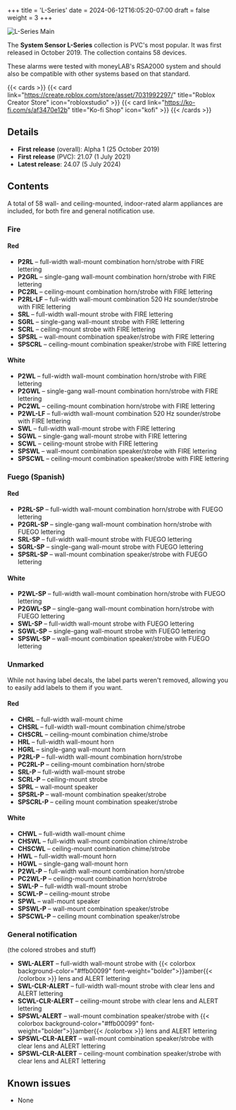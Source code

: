+++
title = 'L-Series'
date = 2024-06-12T16:05:20-07:00
draft = false
weight = 3
+++

![L-Series Main](/images/main_lseries.webp)

The **System Sensor L-Series** collection is PVC's most popular. It was first released in October 2019. The collection contains 58 devices.

These alarms were tested with moneyLAB's RSA2000 system and should also be compatible with other systems based on that standard.

{{< cards >}}
    {{< card link="https://create.roblox.com/store/asset/7031992297/" title="Roblox Creator Store" icon="robloxstudio" >}}
    {{< card link="https://ko-fi.com/s/af3470e12b" title="Ko-fi Shop" icon="kofi" >}}
{{< /cards >}}

## Details
* **First release** (overall): Alpha 1 (25 October 2019)
* **First release** (PVC): 21.07 (1 July 2021)
* **Latest release**: 24.07 (5 July 2024)

## Contents
A total of 58 wall- and ceiling-mounted, indoor-rated alarm appliances are included, for both fire and general notification use.

### Fire
#### Red
* **P2RL** – full-width wall-mount combination horn/strobe with FIRE lettering
* **P2GRL** – single-gang wall-mount combination horn/strobe with FIRE lettering
* **PC2RL** – ceiling-mount combination horn/strobe with FIRE lettering
* **P2RL-LF** – full-width wall-mount combination 520 Hz sounder/strobe with FIRE lettering
* **SRL** – full-width wall-mount strobe with FIRE lettering
* **SGRL** – single-gang wall-mount strobe with FIRE lettering
* **SCRL** – ceiling-mount strobe with FIRE lettering
* **SPSRL** – wall-mount combination speaker/strobe with FIRE lettering
* **SPSCRL** – ceiling-mount combination speaker/strobe with FIRE lettering

#### White
* **P2WL** – full-width wall-mount combination horn/strobe with FIRE lettering
* **P2GWL** – single-gang wall-mount combination horn/strobe with FIRE lettering
* **PC2WL** – ceiling-mount combination horn/strobe with FIRE lettering
* **P2WL-LF** – full-width wall-mount combination 520 Hz sounder/strobe with FIRE lettering
* **SWL** – full-width wall-mount strobe with FIRE lettering
* **SGWL** – single-gang wall-mount strobe with FIRE lettering
* **SCWL** – ceiling-mount strobe with FIRE lettering
* **SPSWL** – wall-mount combination speaker/strobe with FIRE lettering
* **SPSCWL** – ceiling-mount combination speaker/strobe with FIRE lettering

### Fuego (Spanish)
#### Red
* **P2RL-SP** – full-width wall-mount combination horn/strobe with FUEGO lettering
* **P2GRL-SP** – single-gang wall-mount combination horn/strobe with FUEGO lettering
* **SRL-SP** – full-width wall-mount strobe with FUEGO lettering
* **SGRL-SP** – single-gang wall-mount strobe with FUEGO lettering
* **SPSRL-SP** – wall-mount combination speaker/strobe with FUEGO lettering

#### White
* **P2WL-SP** – full-width wall-mount combination horn/strobe with FUEGO lettering
* **P2GWL-SP** – single-gang wall-mount combination horn/strobe with FUEGO lettering
* **SWL-SP** – full-width wall-mount strobe with FUEGO lettering
* **SGWL-SP** – single-gang wall-mount strobe with FUEGO lettering
* **SPSWL-SP** – wall-mount combination speaker/strobe with FUEGO lettering

### Unmarked
While not having label decals, the label parts weren't removed, allowing you to easily add labels to them if you want.
#### Red
* **CHRL** – full-width wall-mount chime
* **CHSRL** – full-width wall-mount combination chime/strobe
* **CHSCRL** – ceiling-mount combination chime/strobe
* **HRL** – full-width wall-mount horn
* **HGRL** – single-gang wall-mount horn
* **P2RL-P** – full-width wall-mount combination horn/strobe
* **PC2RL-P** – ceiling-mount combination horn/strobe
* **SRL-P** – full-width wall-mount strobe
* **SCRL-P** – ceiling-mount strobe
* **SPRL** – wall-mount speaker
* **SPSRL-P** – wall-mount combination speaker/strobe
* **SPSCRL-P** – ceiling mount combination speaker/strobe

#### White
* **CHWL** – full-width wall-mount chime
* **CHSWL** – full-width wall-mount combination chime/strobe
* **CHSCWL** – ceiling-mount combination chime/strobe
* **HWL** – full-width wall-mount horn
* **HGWL** – single-gang wall-mount horn
* **P2WL-P** – full-width wall-mount combination horn/strobe
* **PC2WL-P** – ceiling-mount combination horn/strobe
* **SWL-P** – full-width wall-mount strobe
* **SCWL-P** – ceiling-mount strobe
* **SPWL** – wall-mount speaker
* **SPSWL-P** – wall-mount combination speaker/strobe
* **SPSCWL-P** – ceiling mount combination speaker/strobe

### General notification
(the colored strobes and stuff)
* **SWL-ALERT** – full-width wall-mount strobe with {{< colorbox background-color="#ffb00099" font-weight="bolder">}}amber{{< /colorbox >}} lens and ALERT lettering
* **SWL-CLR-ALERT** – full-width wall-mount strobe with clear lens and ALERT lettering
* **SCWL-CLR-ALERT** – ceiling-mount strobe with clear lens and ALERT lettering
* **SPSWL-ALERT** – wall-mount combination speaker/strobe with {{< colorbox background-color="#ffb00099" font-weight="bolder">}}amber{{< /colorbox >}} lens and ALERT lettering
* **SPSWL-CLR-ALERT** – wall-mount combination speaker/strobe with clear lens and ALERT lettering
* **SPSWL-CLR-ALERT** – ceiling-mount combination speaker/strobe with clear lens and ALERT lettering

## Known issues
* None